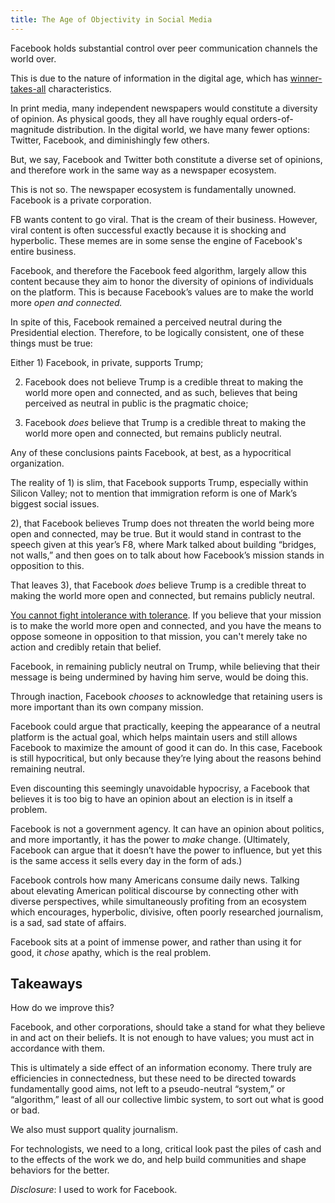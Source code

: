 ```yaml
---
title: The Age of Objectivity in Social Media
---
```


Facebook holds substantial control over peer communication channels the world over.

This is due to the nature of information in the digital age, which has [winner-takes-all](http://nassimtaleb.org/tag/winner-take-all-effects/) characteristics. 

In print media, many independent newspapers would constitute a diversity of opinion. As physical goods, they all have roughly equal orders-of-magnitude distribution. In the digital world, we have many fewer options: Twitter, Facebook, and diminishingly few others.

But, we say, Facebook and Twitter both constitute a diverse set of opinions, and therefore work in the same way as a newspaper ecosystem.

This is not so. The newspaper ecosystem is fundamentally unowned. Facebook is a private corporation. 

FB wants content to go viral. That is the cream of their business. However, viral content is often successful exactly because it is shocking and hyperbolic. These memes are in some sense the engine of Facebook's entire business.

Facebook, and therefore the Facebook feed algorithm, largely allow this content because they aim to honor the diversity of opinions of individuals on the platform. This is because Facebook’s values are to make the world more *open and connected.*

In spite of this, Facebook remained a perceived neutral during the Presidential election. Therefore, to be logically consistent, one of these things must be true:

Either 1) Facebook, in private, supports Trump;

2) Facebook does not believe Trump is a credible threat to making the world more open and connected, and as such, believes that being perceived as neutral in public is the pragmatic choice;

3) Facebook *does* believe that Trump is a credible threat to making the world more open and connected, but remains publicly neutral.

Any of these conclusions paints Facebook, at best, as a hypocritical organization.

The reality of 1) is slim, that Facebook supports Trump, especially within Silicon Valley; not to mention that immigration reform is one of Mark’s biggest social issues.

2), that Facebook believes Trump does not threaten the world being more open and connected, may be true. But it would stand in contrast to the speech given at this year’s F8, where Mark talked about building “bridges, not walls,” and then goes on to talk about how Facebook’s mission stands in opposition to this.

That leaves 3), that Facebook *does* believe Trump is a credible threat to making the world more open and connected, but remains publicly neutral.

[You cannot fight intolerance with tolerance](https://medium.com/@nntaleb/the-most-intolerant-wins-the-dictatorship-of-the-small-minority-3f1f83ce4e15#.o13ktb61v). If you believe that your mission is to make the world more open and connected, and you have the means to oppose someone in opposition to that mission, you can't merely take no action and credibly retain that belief.

Facebook, in remaining publicly neutral on Trump, while believing that their message is being undermined by having him serve, would be doing this.

Through inaction, Facebook *chooses* to acknowledge that retaining users is more important than its own company mission.

Facebook could argue that practically, keeping the appearance of a neutral platform is the actual goal, which helps maintain users and still allows Facebook to maximize the amount of good it can do. In this case, Facebook is still hypocritical, but only because they’re lying about the reasons behind remaining neutral.

Even discounting this seemingly unavoidable hypocrisy, a Facebook that believes it is too big to have an opinion about an election is in itself a problem. 

Facebook is not a government agency. It can have an opinion about politics, and more importantly, it has the power to *make* change. (Ultimately, Facebook can argue that it doesn’t have the power to influence, but yet this is the same access it sells every day in the form of ads.)

Facebook controls how many Americans consume daily news. Talking about elevating American political discourse by connecting other with diverse perspectives, while simultaneously profiting from an ecosystem which encourages, hyperbolic, divisive, often poorly researched journalism, is a sad, sad state of affairs.

Facebook sits at a point of immense power, and rather than using it for good, it *chose* apathy, which is the real problem.

## Takeaways

How do we improve this?

Facebook, and other corporations, should take a stand for what they believe in and act on their beliefs. It is not enough to have values; you must act in accordance with them.

This is ultimately a side effect of an information economy. There truly are efficiencies in connectedness, but these need to be directed towards fundamentally good aims, not left to a pseudo-neutral “system,” or “algorithm,” least of all our collective limbic system, to sort out what is good or bad.

We also must support quality journalism.

For technologists, we need to a long, critical look past the piles of cash and to the effects of the work we do, and help build communities and shape behaviors for the better.

*Disclosure*: I used to work for Facebook.
